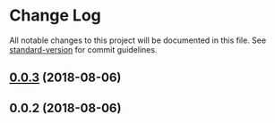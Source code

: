 # Change Log

All notable changes to this project will be documented in this file. See [standard-version](https://github.com/conventional-changelog/standard-version) for commit guidelines.

<a name="0.0.3"></a>
## [0.0.3](https://github.com/jaspercayne/MineboxxConsole/compare/v0.0.2...v0.0.3) (2018-08-06)



<a name="0.0.2"></a>
## 0.0.2 (2018-08-06)
